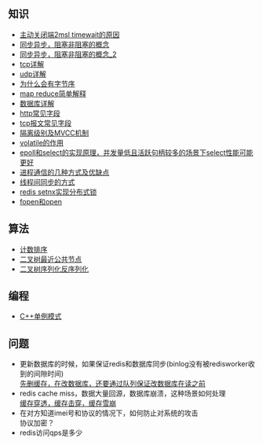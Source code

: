 ## 知识
- [主动关闭端2msl timewait的原因](https://blog.csdn.net/u011673554/article/details/48457561)
- [同步异步，阻塞非阻塞的概念](https://blog.csdn.net/z_ryan/article/details/80873449)
- [同步异步，阻塞非阻塞的概念_2](https://www.cnblogs.com/loveer/p/11479249.html)
- [tcp详解](https://blog.csdn.net/dog250/article/details/6612496)
- [udp详解](http://blog.csdn.net/dog250/article/details/6896949)
- [为什么会有字节序](https://www.ruanyifeng.com/blog/2016/11/byte-order.html)
- [map reduce简单解释](https://blog.csdn.net/qq_35078688/article/details/83240661)
- [数据库详解](https://www.jianshu.com/p/d9389f27ca1a)
- [http常见字段](https://blog.csdn.net/ajdfhajdkfakr/article/details/78073580)
- [tcp报文常见字段](https://blog.csdn.net/jason_zjj/article/details/54563446)
- [隔离级别及MVCC机制](https://www.jianshu.com/p/563612576e6e)
- [volatile的作用](https://blog.csdn.net/haoren001/article/details/14606125)
- [epoll和select的实现原理，并发量低且活跃句柄较多的场景下select性能可能更好](https://www.jianshu.com/p/f28cb63ce1da)
- [进程通信的几种方式及优缺点](https://cloud.tencent.com/developer/article/1496658)
- [线程间同步的方式](https://www.cnblogs.com/WindSun/p/11441234.html)
- [redis setnx实现分布式锁](https://www.jianshu.com/p/a1ebab8ce78a)
- [fopen和open](https://blog.csdn.net/oscarjulia/article/details/72638060)

## 算法
- [计数排序](https://www.runoob.com/w3cnote/counting-sort.html)
- [二叉树最近公共节点](https://blog.csdn.net/qq_28114615/article/details/85715017)
- [二叉树序列化反序列化](https://blog.csdn.net/YF_Li123/article/details/70237074)

## 编程
- [C++单例模式](https://www.cnblogs.com/sunchaothu/p/10389842.html)


## 问题
- 更新数据库的时候，如果保证redis和数据库同步(binlog没有被redisworker收到的间隙时间)<br>
  [先删缓存，在改数据库，还要通过队列保证改数据库在读之前](https://blog.csdn.net/gly1256288307/article/details/88739612)
- redis cache miss，数据大量回源，数据库崩溃，这种场景如何处理<br>
  [缓存穿透，缓存击穿，缓存雪崩](https://blog.csdn.net/kongtiao5/article/details/82771694)
- 在对方知道imei号和协议的情况下，如何防止对系统的攻击<br>
  协议加密？
- redis访问qps是多少<br>
